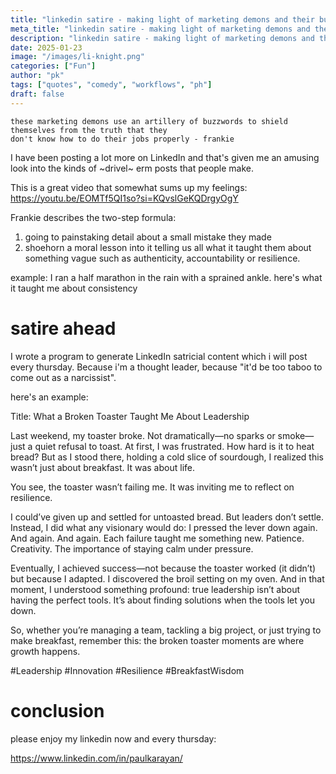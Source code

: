 ```yaml
---
title: "linkedin satire - making light of marketing demons and their buzzwords"
meta_title: "linkedin satire - making light of marketing demons and their buzzwords"
description: "linkedin satire - making light of marketing demons and their buzzwords"
date: 2025-01-23
image: "/images/li-knight.png"
categories: ["Fun"]
author: "pk"
tags: ["quotes", "comedy", "workflows", "ph"]
draft: false
---
```


```
these marketing demons use an artillery of buzzwords to shield themselves from the truth that they
don't know how to do their jobs properly - frankie
```

I have been posting a lot more on LinkedIn and that's given me an amusing look into the kinds
of ~drivel~ erm posts that people make. 

This is a great video that somewhat sums up my feelings:
https://youtu.be/EOMTf5QI1so?si=KQvslGeKQDrgyOgY

Frankie describes the two-step formula:

1. going to painstaking detail about a small mistake they made
2. shoehorn a moral lesson into it telling us all what it taught them about something vague such as authenticity, 
accountability or resilience.

example: I ran a half marathon in the rain with a sprained ankle. here's what it taught me about consistency

# satire ahead

I wrote a program to generate LinkedIn satricial content which i will post every thursday.
Because i'm a thought leader, because "it'd be too taboo to come out as a narcissist".

here's an example:

Title: What a Broken Toaster Taught Me About Leadership

Last weekend, my toaster broke. Not dramatically—no sparks or smoke—just a quiet refusal to toast. At first, I was frustrated. How hard is it to heat bread? But as I stood there, holding a cold slice of sourdough, I realized this wasn’t just about breakfast. It was about life.

You see, the toaster wasn’t failing me. It was inviting me to reflect on resilience.

I could’ve given up and settled for untoasted bread. But leaders don’t settle. Instead, I did what any visionary would do: I pressed the lever down again. And again. And again. Each failure taught me something new. Patience. Creativity. The importance of staying calm under pressure.

Eventually, I achieved success—not because the toaster worked (it didn’t) but because I adapted. I discovered the broil setting on my oven. And in that moment, I understood something profound: true leadership isn’t about having the perfect tools. It’s about finding solutions when the tools let you down.

So, whether you’re managing a team, tackling a big project, or just trying to make breakfast, remember this: the broken toaster moments are where growth happens.

#Leadership #Innovation #Resilience #BreakfastWisdom


# conclusion

please enjoy my linkedin now and every thursday:

https://www.linkedin.com/in/paulkarayan/
